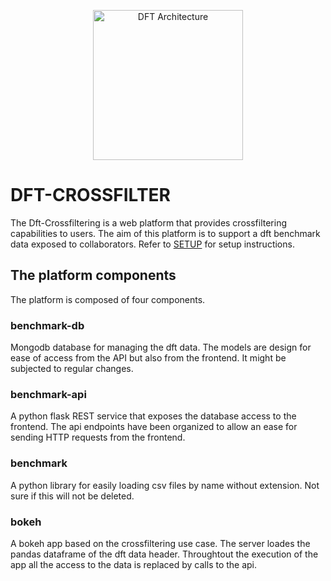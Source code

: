 <p align="center">
    <img src="https://rawgit.com/usnistgov/dft-crossfilter/master/francesca_dft.png"
         height="240"
         alt="DFT Architecture"
         class="inline"/>
</p>

# DFT-CROSSFILTER

The Dft-Crossfiltering is a web platform that provides crossfiltering capabilities to users.
The aim of this platform is to support a dft benchmark data exposed to collaborators.
Refer to [SETUP](SETUP.md) for setup instructions.

## The platform components

The platform is composed of four components.

### benchmark-db

Mongodb database for managing the dft data.
The models are design for ease of access from the API but also from the frontend.
It might be subjected to regular changes.

### benchmark-api

A python flask REST service that exposes the database access to the frontend.
The api endpoints have been organized to allow an ease for sending HTTP requests from
the frontend.

### benchmark

A python library for easily loading csv files by name without extension.
Not sure if this will not be deleted.

### bokeh

A bokeh app based on the crossfiltering use case.
The server loades the pandas dataframe of the dft data header.
Throughtout the execution of the app all the access to the data is replaced by calls to
the api.
